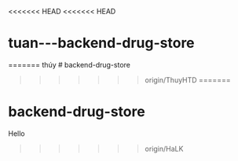 <<<<<<< HEAD
<<<<<<< HEAD
# tuan---backend-drug-store
=======
thúy # backend-drug-store
>>>>>>> origin/ThuyHTD
=======
# backend-drug-store
Hello
>>>>>>> origin/HaLK
